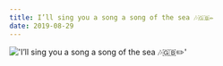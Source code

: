 ```yaml
---
title: I’ll sing you a song a song of the sea 🎶🇬🇧✏️
date: 2019-08-29
---
```


!['I’ll sing you a song a song of the sea 🎶🇬🇧✏️'](/102I-llsingyouasongasongofthesea--------1.jpg)

